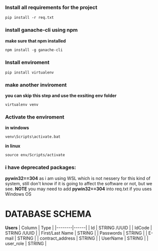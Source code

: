
### Install all requirements for the project 
```
pip install -r req.txt
```


### install ganache-cli using npm 
**make sure that npm installed** 
``` 
npm install -g ganache-cli
```
### Install enviroment 
```
pip install virtualenv
```
### make another inviroment
**you can skip this step and use the exsiting env folder** 
```
virtualenv venv
```
### Activate the enviroment 

**in windows**
``` 
venv\Scripts\activate.bat
```
**in linux**
```
source env/Scripts/activate
```
### i have deprecated packages:  
**pywin32==304** as i am using WSL which is not nessery for this kind of system, still don't know if it is going to affect the software or not, but we see.
**NOTE** you may need to add **pywin32==304** into req.txt if you uses Windows OS


# DATABASE SCHEMA 

**Users** 
| Column | Type |
|--------|------|
| Id     | STRING /UUID |
| IdCode     | STRING /UUID |
| First/Last Name | STRING |
| Passwords | STRING | 
| E-mail | STRING |
| contract_address | STRING |
| UserName | STRING |
| user_role | STRING | 




 
